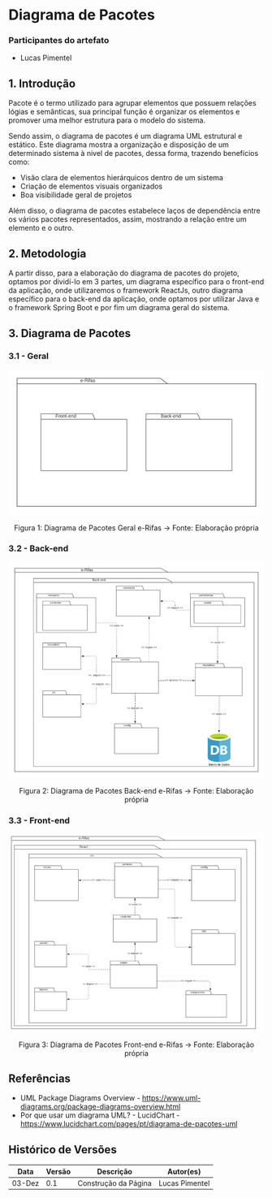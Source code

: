 # Diagrama de Pacotes

### Participantes do artefato

- Lucas Pimentel

## 1. Introdução

Pacote é o termo utilizado para agrupar elementos que possuem relações lógias e semânticas, sua principal função é organizar os elementos e promover uma melhor estrutura para o modelo do sistema.

Sendo assim, o diagrama de pacotes é um diagrama UML estrutural e estático. Este diagrama mostra a organização e disposição de um determinado sistema à nivel de pacotes, dessa forma, trazendo benefícios como:

- Visão clara de elementos hierárquicos dentro de um sistema
- Criação de elementos visuais organizados
- Boa visibilidade geral de projetos

Além disso, o diagrama de pacotes estabelece laços de dependência entre os vários pacotes representados, assim, mostrando a relação entre um elemento e o outro.

## 2. Metodologia

A partir disso, para a elaboração do diagrama de pacotes do projeto, optamos por dividí-lo em 3 partes, um diagrama específico para o front-end da aplicação, onde utilizaremos o framework ReactJs, outro diagrama específico para o back-end da aplicação, onde optamos por utilizar Java e o framework Spring Boot e por fim um diagrama geral do sistema.

## 3. Diagrama de Pacotes

### 3.1 - Geral

<center>

![Imagem](../assets/diagramaPacotesGeral.png)

Figura 1: Diagrama de Pacotes Geral e-Rifas -> Fonte: Elaboração própria

</center>

### 3.2 - Back-end

<center>

![Imagem](../assets/diagramaPacotesBackEnd.png)

Figura 2: Diagrama de Pacotes Back-end e-Rifas -> Fonte: Elaboração própria

</center>

### 3.3 - Front-end

<center>

![Imagem](../assets/diagramaPacotesFrontEnd.png)

Figura 3: Diagrama de Pacotes Front-end e-Rifas -> Fonte: Elaboração própria

</center>

## Referências

- UML Package Diagrams Overview - https://www.uml-diagrams.org/package-diagrams-overview.html
- Por que usar um diagrama UML? - LucidChart - https://www.lucidchart.com/pages/pt/diagrama-de-pacotes-uml

## Histórico de Versões

| Data   | Versão | Descrição            | Autor(es)      |
| ------ | ------ | -------------------- | -------------- |
| 03-Dez | 0.1    | Construção da Página | Lucas Pimentel |
